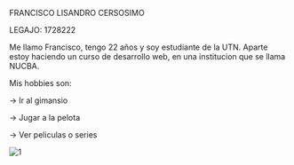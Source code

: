 FRANCISCO LISANDRO CERSOSIMO

LEGAJO: 1728222

Me llamo Francisco, tengo 22 años y soy estudiante de la UTN. Aparte estoy haciendo un curso de desarrollo web, en una institucion que se llama NUCBA.

Mis hobbies son:

-> Ir al gimansio

-> Jugar a la pelota

-> Ver peliculas o series

![1](https://user-images.githubusercontent.com/102600715/228893753-1d199b72-3c00-40c0-baf2-7c4a64ca7b50.jpg)

